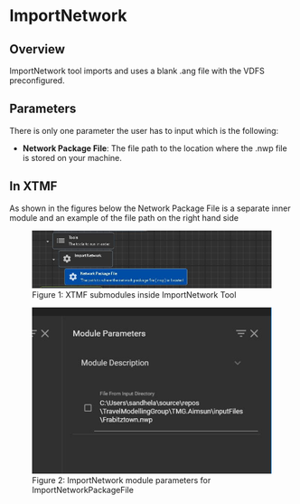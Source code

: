 
# ImportNetwork

## Overview 

ImportNetwork tool imports and uses a blank .ang file with the VDFS preconfigured.

## Parameters

There is only one parameter the user has to input which is the following:
* **Network Package File**: The file path to the location where the .nwp file is stored on your machine. 


## In XTMF

As shown in the figures below the Network Package File is a separate inner module and an example of the file path on the right hand side

<figure>
    <img src="images/ImportNetworksubmodules.jpg"
         alt="ImportNetwork SubModules">
    <figcaption>Figure 1: XTMF submodules inside ImportNetwork Tool</figcaption>
</figure>

<figure>
    <img src="images/ImportNetworkParameters.jpg"
         alt="ImportNetwork Module Input Parameters">
    <figcaption>Figure 2: ImportNetwork module parameters for ImportNetworkPackageFile</figcaption>
</figure>